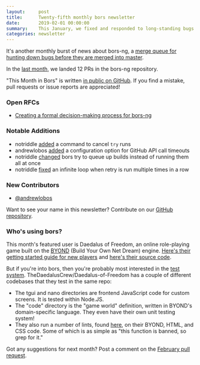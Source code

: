 ```yaml
---
layout:     post
title:      Twenty-fifth monthly bors newsletter
date:       2019-02-01 00:00:00
summary:    This January, we fixed and responded to long-standing bugs and complaints
categories: newsletter
---
```


It's another monthly burst of news about bors-ng, a [merge queue for hunting down bugs before they are merged into master](https://nmattia.com/posts/2019-01-08-hunt-bugs-down-before-they-are-merged.html).

In the [last month](https://github.com/bors-ng/bors-ng/pulls?utf8=%E2%9C%93&q=is%3Apr%20is%3Aclosed%20closed%3A2019-01-01..2019-01-31), we landed 12 PRs in the bors-ng repository.

"This Month in Bors" is written [in public on GitHub][GitHub for TMiB]. If you find a mistake, pull requests or issue reports are appreciated!

[GitHub for TMiB]: https://github.com/bors-ng/bors-ng.github.io


### Open RFCs

* [Creating a formal decision-making process for bors-ng](https://forum.bors.tech/t/pre-rfc-creating-a-formal-decision-making-process-for-bors-ng/269)


### Notable Additions

* notriddle [added](https://github.com/bors-ng/bors-ng/pull/570) a command to cancel `try` runs
* andrewlobos [added](https://github.com/bors-ng/bors-ng/pull/580) a configuration option for GitHub API call timeouts
* notriddle [changed](https://github.com/bors-ng/bors-ng/pull/582) bors try to queue up builds instead of running them all at once
* notriddle [fixed](https://github.com/bors-ng/bors-ng/pull/588) an infinite loop when retry is run multiple times in a row


### New Contributors

* [@andrewlobos](https://github.com/andrewlobos)

Want to see your name in this newsletter? Contribute on our [GitHub repository](https://github.com/bors-ng/bors-ng).


### Who's using bors?

This month's featured user is Daedalus of Freedom, an online role-playing game built on the [BYOND](https://secure.byond.com/) (Build Your Own Net Dream) engine. [Here's their getting started guide for new players](https://dofgaming.us/wiki/Guide_for_New_Players) and [here's their source code](https://github.com/TheDaedalusCrew/Daedalus-of-Freedom-old).

But if you're into bors, then you're probably most interested in the [test system](https://github.com/TheDaedalusCrew/Daedalus-of-Freedom-old/blob/master/test/run-test.sh). TheDaedalusCrew/Daedalus-of-Freedom has a couple of different codebases that they test in the same repo:

* The tgui and nano directories are frontend JavaScript code for custom screens. It is tested within Node.JS.
* The "code" directory is the "game world" definition, written in BYOND's domain-specific language. They even have their own unit testing system!
* They also run a number of lints, found [here](https://github.com/TheDaedalusCrew/Daedalus-of-Freedom-old/blob/master/test/run-test.sh#L197-L215), on their BYOND, HTML, and CSS code. Some of which is as simple as "this function is banned, so grep for it."

Got any suggestions for next month?
Post a comment on the [February pull request](https://github.com/bors-ng/bors-ng.github.io/pull/70).
